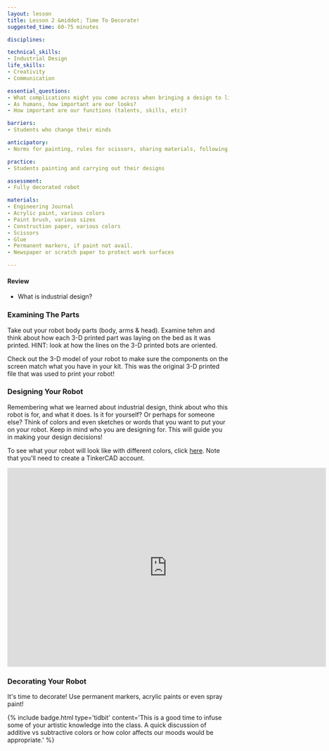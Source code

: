```yaml
---
layout: lesson
title: Lesson 2 &middot; Time To Decorate!
suggested_time: 60-75 minutes

disciplines:

technical_skills:
- Industrial Design
life_skills:
- Creativity
- Communication

essential_questions:
- What complications might you come across when bringing a design to life?
- As humans, how important are our looks?  
- How important are our functions (talents, skills, etc)?  

barriers: 
- Students who change their minds  

anticipatory:
- Norms for painting, rules for scissors, sharing materials, following a design or changing designs as necessary

practice:
- Students painting and carrying out their designs

assessment:
- Fully decorated robot

materials:
- Engineering Journal
- Acrylic paint, various colors
- Paint brush, various sizes
- Construction paper, various colors
- Scissors
- Glue
- Permanent markers, if paint not avail.
- Newspaper or scratch paper to protect work surfaces

---
```

#### Review
* What is industrial design?

### Examining The Parts
Take out your robot body parts (body, arms & head).  Examine tehm and think about how each 3-D printed part was laying on the bed as it was printed.  HINT: look at how the lines on the 3-D printed bots are oriented.

Check out the 3-D model of your robot to make sure the components on the screen match what you have in your kit.  This was the original 3-D printed file that was used to print your robot!  

### Designing Your Robot
Remembering what we learned about industrial design, think about who this robot is for, and what it does.  Is it for yourself?  Or perhaps for someone else?  Think of colors and even sketches or words that you want to put your on your robot.  Keep in mind who you are designing for.  This will guide you in making your design decisions!

To see what your robot will look like with different colors, click <a href="https://www.tinkercad.com/things/9RUh82CEU99" target="_blank">here</a>. Note that you'll need to create a TinkerCAD account.

<iframe width="725" height="453" src="https://www.tinkercad.com/embed/9RUh82CEU99?editbtn=1" frameborder="0" marginwidth="0" marginheight="0" scrolling="no"></iframe>

### Decorating Your Robot
It's time to decorate!  Use permanent markers, acrylic paints or even spray paint!

{% include badge.html type='tidbit' content='This is a good time to infuse some of your artistic knowledge into the class. A quick discussion of additive vs subtractive colors or how color affects our moods would be appropriate.' %}
